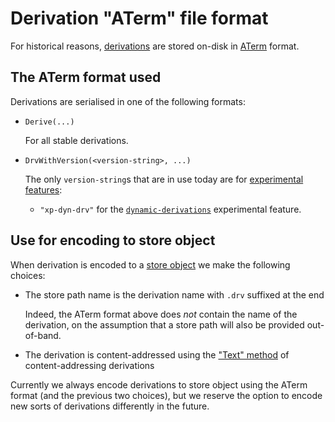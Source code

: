 # Derivation "ATerm" file format

For historical reasons, [derivations][derivation] are stored on-disk in [ATerm](https://homepages.cwi.nl/~daybuild/daily-books/technology/aterm-guide/aterm-guide.html) format.

## The ATerm format used

Derivations are serialised in one of the following formats:

- ```
  Derive(...)
  ```

  For all stable derivations.

- ```
  DrvWithVersion(<version-string>, ...)
  ```

  The only `version-string`s that are in use today are for [experimental features](@docroot@/development/experimental-features.md):

  - `"xp-dyn-drv"` for the [`dynamic-derivations`](@docroot@/development/experimental-features.md#xp-feature-dynamic-derivations) experimental feature.

## Use for encoding to store object

When derivation is encoded to a [store object] we make the following choices:

- The store path name is the derivation name with `.drv` suffixed at the end

  Indeed, the ATerm format above does *not* contain the name of the derivation, on the assumption that a store path will also be provided out-of-band.

- The derivation is content-addressed using the ["Text" method] of content-addressing derivations

Currently we always encode derivations to store object using the ATerm format (and the previous two choices),
but we reserve the option to encode new sorts of derivations differently in the future.

[derivation]: @docroot@/glossary.md#gloss-derivation
[store object]: @docroot@/glossary.md#gloss-store-object
["Text" method]: @docroot@/store/store-object/content-address.md#method-text
